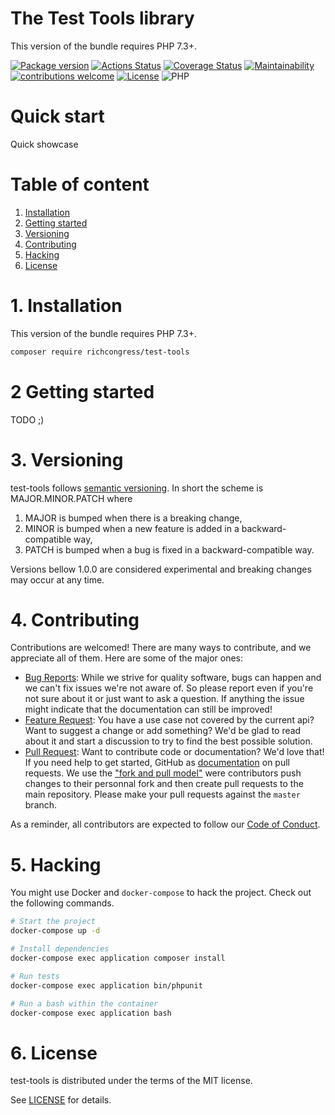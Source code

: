 The Test Tools library
=======================================

This version of the bundle requires PHP 7.3+.

[![Package version](https://img.shields.io/packagist/v/richcongress/test-tools)](https://packagist.org/packages/richcongress/test-tools)
[![Actions Status](https://github.com/richcongress/test-tools/workflows/Tests/badge.svg)](https://github.com/richcongress/test-tools/actions)
[![Coverage Status](https://coveralls.io/repos/github/richcongress/test-tools/badge.svg?branch=master)](https://coveralls.io/github/richcongress/test-tools?branch=master)
[![Maintainability](https://api.codeclimate.com/v1/badges/5c87c94ba94658181756/maintainability)](https://codeclimate.com/github/richcongress/test-tools/maintainability)
[![contributions welcome](https://img.shields.io/badge/contributions-welcome-brightgreen.svg?style=flat)](https://github.com/richcongress/test-tools/issues)
[![License](https://img.shields.io/badge/license-MIT-blue.svg)](LICENSE.md)
![PHP](https://img.shields.io/badge/PHP-7.3%2B-yellow)




# Quick start

Quick showcase

# Table of content

1. [Installation](#1-installation)
2. [Getting started](#2-getting-started)
3. [Versioning](#3-versioning)
4. [Contributing](#4-contributing)
5. [Hacking](#5-hacking)
6. [License](#6-license)


# 1. Installation

This version of the bundle requires PHP 7.3+.

```bash
composer require richcongress/test-tools
```

# 2 Getting started

TODO ;)


# 3. Versioning

test-tools follows [semantic versioning](https://semver.org/). In short the scheme is MAJOR.MINOR.PATCH where
1. MAJOR is bumped when there is a breaking change,
2. MINOR is bumped when a new feature is added in a backward-compatible way,
3. PATCH is bumped when a bug is fixed in a backward-compatible way.

Versions bellow 1.0.0 are considered experimental and breaking changes may occur at any time.


# 4. Contributing

Contributions are welcomed! There are many ways to contribute, and we appreciate all of them. Here are some of the major ones:

* [Bug Reports](https://github.com/richcongress/test-tools/issues): While we strive for quality software, bugs can happen and we can't fix issues we're not aware of. So please report even if you're not sure about it or just want to ask a question. If anything the issue might indicate that the documentation can still be improved!
* [Feature Request](https://github.com/richcongress/test-tools/issues): You have a use case not covered by the current api? Want to suggest a change or add something? We'd be glad to read about it and start a discussion to try to find the best possible solution.
* [Pull Request](https://github.com/richcongress/test-tools/merge_requests): Want to contribute code or documentation? We'd love that! If you need help to get started, GitHub as [documentation](https://help.github.com/articles/about-pull-requests/) on pull requests. We use the ["fork and pull model"](https://help.github.com/articles/about-collaborative-development-models/) were contributors push changes to their personnal fork and then create pull requests to the main repository. Please make your pull requests against the `master` branch.

As a reminder, all contributors are expected to follow our [Code of Conduct](CODE_OF_CONDUCT.md).


# 5. Hacking

You might use Docker and `docker-compose` to hack the project. Check out the following commands.

```bash
# Start the project
docker-compose up -d

# Install dependencies
docker-compose exec application composer install

# Run tests
docker-compose exec application bin/phpunit

# Run a bash within the container
docker-compose exec application bash
```


# 6. License

test-tools is distributed under the terms of the MIT license.

See [LICENSE](LICENSE.md) for details.
